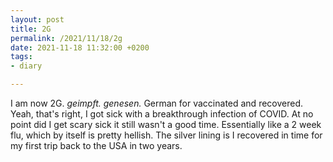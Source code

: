 ```yaml
---
layout: post
title: 2G  
permalink: /2021/11/18/2g
date: 2021-11-18 11:32:00 +0200
tags:
- diary

---
```


I am now 2G. <em>geimpft.</em> <em>genesen.</em> German for vaccinated and recovered. Yeah, that's right, I got sick with a breakthrough infection of COVID. At no point did I get scary sick it still wasn't a good time. Essentially like a 2 week flu, which by itself is pretty hellish. The silver lining is I recovered in time for my first trip back to the USA in two years. 
